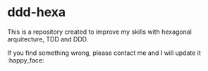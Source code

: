 # ddd-hexa

This is a repository created to improve my skills with hexagonal arquitecture, TDD and DDD. 

If you find something wrong, please contact me and I will update it :happy_face: